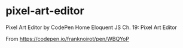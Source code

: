 # pixel-art-editor

Pixel Art Editor by CodePen Home Eloquent JS Ch. 19: Pixel Art Editor

From https://codepen.io/franknoirot/pen/WBQYoP
